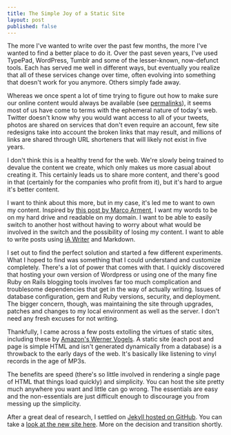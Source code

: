 ```yaml
--- 
title: The Simple Joy of a Static Site
layout: post
published: false
---
```

The more I've wanted to write over the past few months, the more I've wanted to find a better place to do it. Over the past seven years, I've used TypePad, WordPress, Tumblr and some of the lesser-known, now-defunct tools. Each has served me well in different ways, but eventually you realize that all of these services change over time, often evolving into something that doesn't work for you anymore. Others simply fade away. 

Whereas we once spent a lot of time trying to figure out how to make sure our online content would always be available (see [permalinks](http://en.wikipedia.org/wiki/Permalink)), it seems most of us have come to terms with the ephemeral nature of today's web. Twitter doesn't know why you would want access to all of your tweets, photos are shared on services that don't even require an account, few site redesigns take into account the broken links that may result, and millions of links are shared through URL shorteners that will likely not exist in five years.

I don't think this is a healthy trend for the web. We're slowly being trained to devalue the content we create, which only makes us more casual about creating it. This certainly leads us to share more content, and there's good in that (certainly for the companies who profit from it), but it's hard to argue it's better content.

I want to think about this more, but in my case, it's led me to want to own my content. Inspired by [this post by Marco Arment](http://www.marco.org/2011/07/11/own-your-identity), I want my words to be on my hard drive and readable on my domain. I want to be able to easily switch to another host without having to worry about what would be involved in the switch and the possibility of losing my content. I want to able to write posts using [iA Writer](http://www.iawriter.com/) and Markdown.

I set out to find the perfect solution and started a few different experiments. What I hoped to find was something that I could understand and customize completely. There's a lot of power that comes with that. I quickly discovered that hosting your own version of Wordpress or using one of the many fine Ruby on Rails blogging tools involves far too much complication and troublesome dependencies that get in the way of actually writing. Issues of database configuration, gem and Ruby versions, security, and deployment. The bigger concern, though, was maintaining the site through upgrades, patches and changes to my local environment as well as the server. I don't need any fresh excuses for not writing.

Thankfully, I came across a few posts extolling the virtues of static sites, including these by [Amazon's Werner Vogels](http://www.allthingsdistributed.com/2011/02/website_amazon_s3.html). A static site (each post and page is simple HTML and isn't generated dynamically from a database) is a throwback to the early days of the web. It's basically like listening to vinyl records in the age of MP3s. 

The benefits are speed (there's so little involved in rendering a single page of HTML that things load quickly) and simplicity. You can host the site pretty much anywhere you want and little can go wrong. The essentials are easy and the non-essentials are just difficult enough to discourage you from messing up the simplicity.

After a great deal of research, I settled on [Jekyll hosted on GitHub](https://github.com/mojombo/jekyll). You can take a [look at the new site here](http://brianbailey.me). More on the decision and transition shortly.